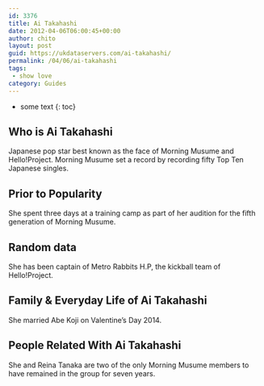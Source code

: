 ```yaml
---
id: 3376
title: Ai Takahashi
date: 2012-04-06T06:00:45+00:00
author: chito
layout: post
guid: https://ukdataservers.com/ai-takahashi/
permalink: /04/06/ai-takahashi
tags:
 - show love
category: Guides
---
```


* some text
{: toc}
          
          
## Who is  Ai Takahashi
                  
                  
                  
Japanese pop star best known as the face of Morning Musume and Hello!Project. Morning Musume set a record by recording fifty Top Ten Japanese singles.
                  
                
                
                
## Prior to Popularity 
                  
                  
                  
She spent three days at a training camp as part of her audition for the fifth generation of Morning Musume.
                  
                
                
                
## Random data 
                  
                  
                  
She has been captain of Metro Rabbits H.P, the kickball team of Hello!Project.
                  
                
                
                
## Family & Everyday Life of Ai Takahashi
                  
                  
                  
She married Abe Koji on Valentine&#8217;s Day 2014.
                  
                
                
                
## People Related With  Ai Takahashi
                  
                  
                  
She and Reina Tanaka are two of the only Morning Musume members to have remained in the group for seven years.
                  
                
              
            
          
          
          
    
    
  
